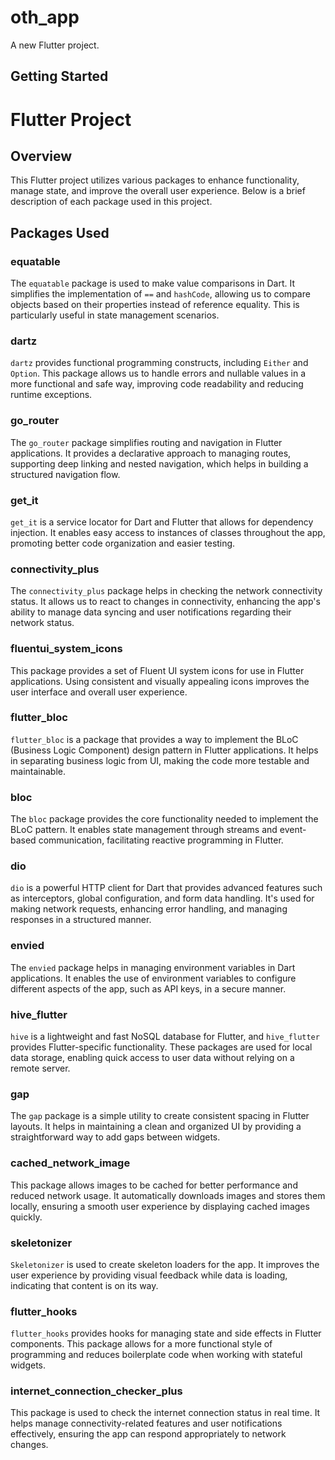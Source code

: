 # oth_app

A new Flutter project.

## Getting Started

# Flutter Project

## Overview
This Flutter project utilizes various packages to enhance functionality, manage state, and improve the overall user experience. Below is a brief description of each package used in this project.

## Packages Used

### equatable
The `equatable` package is used to make value comparisons in Dart. It simplifies the implementation of `==` and `hashCode`, allowing us to compare objects based on their properties instead of reference equality. This is particularly useful in state management scenarios.

### dartz
`dartz` provides functional programming constructs, including `Either` and `Option`. This package allows us to handle errors and nullable values in a more functional and safe way, improving code readability and reducing runtime exceptions.

### go_router
The `go_router` package simplifies routing and navigation in Flutter applications. It provides a declarative approach to managing routes, supporting deep linking and nested navigation, which helps in building a structured navigation flow.

### get_it
`get_it` is a service locator for Dart and Flutter that allows for dependency injection. It enables easy access to instances of classes throughout the app, promoting better code organization and easier testing.

### connectivity_plus
The `connectivity_plus` package helps in checking the network connectivity status. It allows us to react to changes in connectivity, enhancing the app's ability to manage data syncing and user notifications regarding their network status.

### fluentui_system_icons
This package provides a set of Fluent UI system icons for use in Flutter applications. Using consistent and visually appealing icons improves the user interface and overall user experience.

### flutter_bloc
`flutter_bloc` is a package that provides a way to implement the BLoC (Business Logic Component) design pattern in Flutter applications. It helps in separating business logic from UI, making the code more testable and maintainable.

### bloc
The `bloc` package provides the core functionality needed to implement the BLoC pattern. It enables state management through streams and event-based communication, facilitating reactive programming in Flutter.

### dio
`dio` is a powerful HTTP client for Dart that provides advanced features such as interceptors, global configuration, and form data handling. It's used for making network requests, enhancing error handling, and managing responses in a structured manner.

### envied
The `envied` package helps in managing environment variables in Dart applications. It enables the use of environment variables to configure different aspects of the app, such as API keys, in a secure manner.

### hive_flutter
`hive` is a lightweight and fast NoSQL database for Flutter, and `hive_flutter` provides Flutter-specific functionality. These packages are used for local data storage, enabling quick access to user data without relying on a remote server.

### gap
The `gap` package is a simple utility to create consistent spacing in Flutter layouts. It helps in maintaining a clean and organized UI by providing a straightforward way to add gaps between widgets.

### cached_network_image
This package allows images to be cached for better performance and reduced network usage. It automatically downloads images and stores them locally, ensuring a smooth user experience by displaying cached images quickly.

### skeletonizer
`Skeletonizer` is used to create skeleton loaders for the app. It improves the user experience by providing visual feedback while data is loading, indicating that content is on its way.

### flutter_hooks
`flutter_hooks` provides hooks for managing state and side effects in Flutter components. This package allows for a more functional style of programming and reduces boilerplate code when working with stateful widgets.

### internet_connection_checker_plus
This package is used to check the internet connection status in real time. It helps manage connectivity-related features and user notifications effectively, ensuring the app can respond appropriately to network changes.
